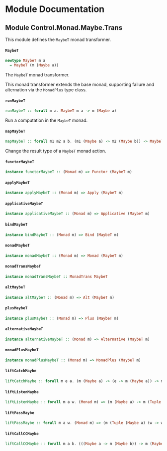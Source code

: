 # Module Documentation

## Module Control.Monad.Maybe.Trans


This module defines the `MaybeT` monad transformer.

#### `MaybeT`

``` purescript
newtype MaybeT m a
  = MaybeT (m (Maybe a))
```

The `MaybeT` monad transformer.

This monad transformer extends the base monad, supporting failure and alternation via
the `MonadPlus` type class.

#### `runMaybeT`

``` purescript
runMaybeT :: forall m a. MaybeT m a -> m (Maybe a)
```

Run a computation in the `MaybeT` monad.

#### `mapMaybeT`

``` purescript
mapMaybeT :: forall m1 m2 a b. (m1 (Maybe a) -> m2 (Maybe b)) -> MaybeT m1 a -> MaybeT m2 b
```

Change the result type of a `MaybeT` monad action.

#### `functorMaybeT`

``` purescript
instance functorMaybeT :: (Monad m) => Functor (MaybeT m)
```


#### `applyMaybeT`

``` purescript
instance applyMaybeT :: (Monad m) => Apply (MaybeT m)
```


#### `applicativeMaybeT`

``` purescript
instance applicativeMaybeT :: (Monad m) => Applicative (MaybeT m)
```


#### `bindMaybeT`

``` purescript
instance bindMaybeT :: (Monad m) => Bind (MaybeT m)
```


#### `monadMaybeT`

``` purescript
instance monadMaybeT :: (Monad m) => Monad (MaybeT m)
```


#### `monadTransMaybeT`

``` purescript
instance monadTransMaybeT :: MonadTrans MaybeT
```


#### `altMaybeT`

``` purescript
instance altMaybeT :: (Monad m) => Alt (MaybeT m)
```


#### `plusMaybeT`

``` purescript
instance plusMaybeT :: (Monad m) => Plus (MaybeT m)
```


#### `alternativeMaybeT`

``` purescript
instance alternativeMaybeT :: (Monad m) => Alternative (MaybeT m)
```


#### `monadPlusMaybeT`

``` purescript
instance monadPlusMaybeT :: (Monad m) => MonadPlus (MaybeT m)
```


#### `liftCatchMaybe`

``` purescript
liftCatchMaybe :: forall m e a. (m (Maybe a) -> (e -> m (Maybe a)) -> m (Maybe a)) -> MaybeT m a -> (e -> MaybeT m a) -> MaybeT m a
```


#### `liftListenMaybe`

``` purescript
liftListenMaybe :: forall m a w. (Monad m) => (m (Maybe a) -> m (Tuple (Maybe a) w)) -> MaybeT m a -> MaybeT m (Tuple a w)
```


#### `liftPassMaybe`

``` purescript
liftPassMaybe :: forall m a w. (Monad m) => (m (Tuple (Maybe a) (w -> w)) -> m (Maybe a)) -> MaybeT m (Tuple a (w -> w)) -> MaybeT m a
```


#### `liftCallCCMaybe`

``` purescript
liftCallCCMaybe :: forall m a b. (((Maybe a -> m (Maybe b)) -> m (Maybe a)) -> m (Maybe a)) -> ((a -> MaybeT m b) -> MaybeT m a) -> MaybeT m a
```